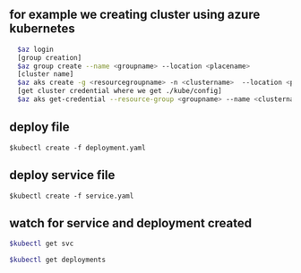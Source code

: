 ## for example we creating cluster using azure kubernetes
   ```sh
     $az login
     [group creation]
     $az group create --name <groupname> --location <placename>
     [cluster name]
     $az aks create -g <resourcegroupname> -n <clustername>  --location <place> --generate--ssh-key
     [get cluster credential where we get ./kube/config]
     $az aks get-credential --resource-group <groupname> --name <clustername>
   ``` 

## deploy file
`$kubectl create -f deployment.yaml`
## deploy service file
`$kubectl create -f service.yaml`

## watch for service and deployment created
```sh
$kubectl get svc

$kubectl get deployments
```
